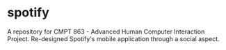 # spotify
A repository for CMPT 863 - Advanced Human Computer Interaction Project. Re-designed Spotify's mobile application through a social aspect.
